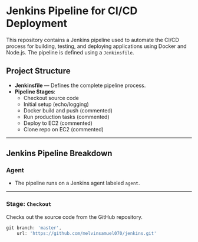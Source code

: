 # Jenkins Pipeline for CI/CD Deployment

This repository contains a Jenkins pipeline used to automate the CI/CD process for building, testing, and deploying applications using Docker and Node.js. The pipeline is defined using a `Jenkinsfile`.

##  Project Structure

- **Jenkinsfile** — Defines the complete pipeline process.
- **Pipeline Stages**:
  - Checkout source code
  - Initial setup (echo/logging)
  - Docker build and push (commented)
  - Run production tasks (commented)
  - Deploy to EC2 (commented)
  - Clone repo on EC2 (commented)

---

##  Jenkins Pipeline Breakdown

### Agent
- The pipeline runs on a Jenkins agent labeled `agent`.

---

###  Stage: `Checkout`
Checks out the source code from the GitHub repository.

```groovy
git branch: 'master', 
    url: 'https://github.com/melvinsamuel070/jenkins.git'
